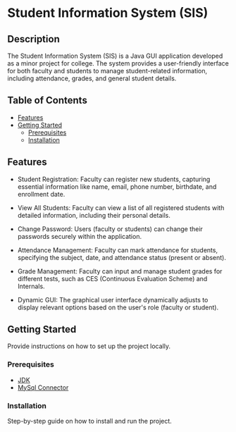 # Student Information System (SIS)

## Description

The Student Information System (SIS) is a Java GUI application developed as a minor project for college. The system provides a user-friendly interface for both faculty and students to manage student-related information, including attendance, grades, and general student details.

## Table of Contents
- [Features](#features)
- [Getting Started](#getting-started)
  - [Prerequisites](#prerequisites)
  - [Installation](#installation)


## Features
- Student Registration: Faculty can register new students, capturing essential information like name, email, phone number, birthdate, and enrollment date.

- View All Students: Faculty can view a list of all registered students with detailed information, including their personal details.

- Change Password: Users (faculty or students) can change their passwords securely within the application.

- Attendance Management: Faculty can mark attendance for students, specifying the subject, date, and attendance status (present or absent).

- Grade Management: Faculty can input and manage student grades for different tests, such as CES (Continuous Evaluation Scheme) and Internals.

- Dynamic GUI: The graphical user interface dynamically adjusts to display relevant options based on the user's role (faculty or student).

## Getting Started

Provide instructions on how to set up the project locally.

### Prerequisites

- [JDK](https://www.oracle.com/in/java/technologies/downloads/)
- [MySql Connector](https://dev.mysql.com/downloads/connector/j/) 

### Installation

Step-by-step guide on how to install and run the project.
